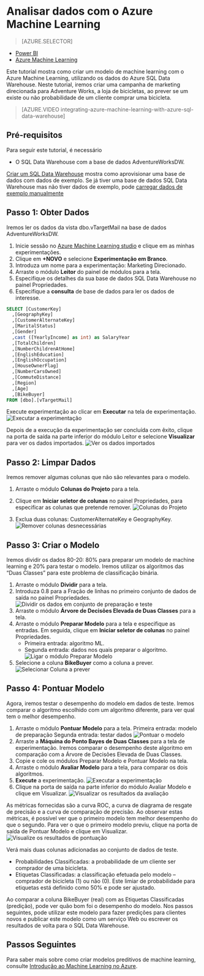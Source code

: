 <properties
   pageTitle="Analisar dados com o Azure Machine Learning | Microsoft Azure"
   description="Tutorial para utilizar o Azure Machine Learning com o Azure SQL Data Warehouse para desenvolver soluções."
   services="sql-data-warehouse"
   documentationCenter="NA"
   authors="shivaniguptamsft"
   manager="barbkess"
   editor=""/>

<tags
   ms.service="sql-data-warehouse"
   ms.devlang="NA"
   ms.topic="get-started-article"
   ms.tgt_pltfrm="NA"
   ms.workload="data-services"
   ms.date="05/18/2016"
   ms.author="shigu;barbkess;sonyama"/>

# Analisar dados com o Azure Machine Learning

> [AZURE.SELECTOR]
- [Power BI][]
- [Azure Machine Learning][]

Este tutorial mostra como criar um modelo de machine learning com o Azure Machine Learning, utilizando os dados do Azure SQL Data Warehouse. Neste tutorial, iremos criar uma campanha de marketing direcionada para Adventure Works, a loja de bicicletas, ao prever se um existe ou não probabilidade de um cliente comprar uma bicicleta.

> [AZURE.VIDEO integrating-azure-machine-learning-with-azure-sql-data-warehouse]

## Pré-requisitos
Para seguir este tutorial, é necessário

- O SQL Data Warehouse com a base de dados AdventureWorksDW.

[Criar um SQL Data Warehouse][] mostra como aprovisionar uma base de dados com dados de exemplo. Se já tiver uma base de dados SQL Data Warehouse mas não tiver dados de exemplo, pode [carregar dados de exemplo manualmente][]


## Passo 1: Obter Dados
Iremos ler os dados da vista dbo.vTargetMail na base de dados AdventureWorksDW.

1. Inicie sessão no [Azure Machine Learning studio][] e clique em as minhas experimentações.
2. Clique em **+NOVO** e selecione **Experimentação em Branco**.
3. Introduza um nome para a experimentação: Marketing Direcionado.
4. Arraste o módulo **Leitor** do painel de módulos para a tela.
5. Especifique os detalhes da sua base de dados SQL Data Warehouse no painel Propriedades.
6. Especifique a **consulta** de base de dados para ler os dados de interesse.

```sql
SELECT [CustomerKey]
  ,[GeographyKey]
  ,[CustomerAlternateKey]
  ,[MaritalStatus]
  ,[Gender]
  ,cast ([YearlyIncome] as int) as SalaryYear
  ,[TotalChildren]
  ,[NumberChildrenAtHome]
  ,[EnglishEducation]
  ,[EnglishOccupation]
  ,[HouseOwnerFlag]
  ,[NumberCarsOwned]
  ,[CommuteDistance]
  ,[Region]
  ,[Age]
  ,[BikeBuyer]
FROM [dbo].[vTargetMail]
```

Execute experimentação ao clicar em **Executar** na tela de experimentação.
![Executar a experimentação][1]


Depois de a execução da experimentação ser concluída com êxito, clique na porta de saída na parte inferior do módulo Leitor e selecione **Visualizar** para ver os dados importados.
![Ver os dados importados][3]


## Passo 2: Limpar Dados
Iremos remover algumas colunas que não são relevantes para o modelo.

1. Arraste o módulo **Colunas do Projeto** para a tela.
2. Clique em **Iniciar seletor de colunas** no painel Propriedades, para especificar as colunas que pretende remover.
![Colunas do Projeto][4]

3. Exclua duas colunas: CustomerAlternateKey e GeographyKey.
![Remover colunas desnecessárias][5]


## Passo 3: Criar o Modelo
Iremos dividir os dados 80-20: 80% para preparar um modelo de machine learning e 20% para testar o modelo. Iremos utilizar os algoritmos das “Duas Classes” para este problema de classificação binária.

1. Arraste o módulo **Dividir** para a tela.
2. Introduza 0.8 para a Fração de linhas no primeiro conjunto de dados de saída no painel Propriedades.
![Dividir os dados em conjunto de preparação e teste][6]
3. Arraste o módulo **Árvore de Decisões Elevada de Duas Classes** para a tela.
4. Arraste o módulo **Preparar Modelo** para a tela e especifique as entradas. Em seguida, clique em **Iniciar seletor de colunas** no painel Propriedades.
      - Primeira entrada: algoritmo ML.
      - Segunda entrada: dados nos quais preparar o algoritmo.
![Ligar o módulo Preparar Modelo][7]
5. Selecione a coluna **BikeBuyer** como a coluna a prever.
![Selecionar Coluna a prever][8]


## Passo 4: Pontuar Modelo
Agora, iremos testar o desempenho do modelo em dados de teste. Iremos comparar o algoritmo escolhido com um algoritmo diferente, para ver qual tem o melhor desempenho.

1. Arraste o módulo **Pontuar Modelo** para a tela.
    Primeira entrada: modelo de preparação Segunda entrada: testar dados ![Pontuar o modelo][9]
2. Arraste a **Máquina do Ponto Bayes de Duas Classes** para a tela de experimentação. Iremos comparar o desempenho deste algoritmo em comparação com a Árvore de Decisões Elevada de Duas Classes.
3. Copie e cole os módulos Preparar Modelo e Pontuar Modelo na tela.
4. Arraste o módulo **Avaliar Modelo** para a tela, para comparar os dois algoritmos.
5. **Execute** a experimentação.
![Executar a experimentação][10]
6. Clique na porta de saída na parte inferior do módulo Avaliar Modelo e clique em Visualizar.
![Visualizar os resultados da avaliação][11]

As métricas fornecidas são a curva ROC, a curva de diagrama de resgate de precisão e a curva de comparação de precisão. Ao observar estas métricas, é possível ver que o primeiro modelo tem melhor desempenho do que o segundo. Para ver o que o primeiro modelo previu, clique na porta de saída de Pontuar Modelo e clique em Visualizar.
![Visualize os resultados de pontuação][12]

Verá mais duas colunas adicionadas ao conjunto de dados de teste.

- Probabilidades Classificadas: a probabilidade de um cliente ser comprador de uma bicicleta.
- Etiquetas Classificadas: a classificação efetuada pelo modelo – comprador de bicicleta (1) ou não (0). Este limiar de probabilidade para etiquetas está definido como 50% e pode ser ajustado.

Ao comparar a coluna BikeBuyer (real) com as Etiquetas Classificadas (predição), pode ver quão bom foi o desempenho do modelo. Nos passos seguintes, pode utilizar este modelo para fazer predições para clientes novos e publicar este modelo como um serviço Web ou escrever os resultados de volta para o SQL Data Warehouse.

## Passos Seguintes

Para saber mais sobre como criar modelos preditivos de machine learning, consulte [Introdução ao Machine Learning no Azure][].

<!--Image references-->
[1]:./media/sql-data-warehouse-get-started-analyze-with-azure-machine-learning/img1_reader.png
[2]:./media/sql-data-warehouse-get-started-analyze-with-azure-machine-learning/img2_visualize.png
[3]:./media/sql-data-warehouse-get-started-analyze-with-azure-machine-learning/img3_readerdata.png
[4]:./media/sql-data-warehouse-get-started-analyze-with-azure-machine-learning/img4_projectcolumns.png
[5]:./media/sql-data-warehouse-get-started-analyze-with-azure-machine-learning/img5_columnselector.png
[6]:./media/sql-data-warehouse-get-started-analyze-with-azure-machine-learning/img6_split.png
[7]:./media/sql-data-warehouse-get-started-analyze-with-azure-machine-learning/img7_train.png
[8]:./media/sql-data-warehouse-get-started-analyze-with-azure-machine-learning/img8_traincolumnselector.png
[9]:./media/sql-data-warehouse-get-started-analyze-with-azure-machine-learning/img9_score.png
[10]:./media/sql-data-warehouse-get-started-analyze-with-azure-machine-learning/img10_evaluate.png
[11]:./media/sql-data-warehouse-get-started-analyze-with-azure-machine-learning/img11_evalresults.png
[12]:./media/sql-data-warehouse-get-started-analyze-with-azure-machine-learning/img12_scoreresults.png


<!--Article references-->
[Azure Machine Learning studio]:https://studio.azureml.net/
[Introdução ao Machine Learning no Azure]:https://azure.microsoft.com/documentation/articles/machine-learning-what-is-machine-learning/
[carregar dados de exemplo manualmente]: sql-data-warehouse-get-started-manually-load-samples.md
[Criar um SQL Data Warehouse]: sql-data-warehouse-get-started-provision.md
[Power BI]: ./sql-data-warehouse-get-started-visualize-with-power-bi.md
[Azure Machine Learning]: ./sql-data-warehouse-get-started-analyze-with-azure-machine-learning.md



<!--HONumber=Jun16_HO2-->


